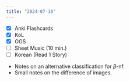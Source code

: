```yaml
---
title: "2024-07-10"
---
```


- [x] Anki Flashcards
- [x] KoL
- [x] OGS
- [ ] Sheet Music (10 min.)
- [ ] Korean (Read 1 Story)

* Notes on an alternative classification for $\beta\text{-nf}$.
* Small notes on the difference of images.